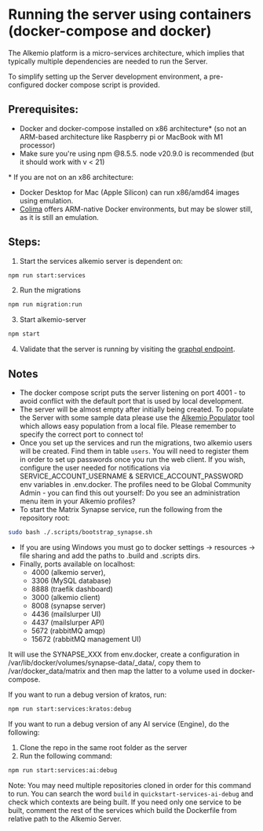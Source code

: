 # Running the server using containers (docker-compose and docker)

The Alkemio platform is a micro-services architecture, which implies that typically multiple dependencies are needed to run the Server.

To simplify setting up the Server development environment, a pre-configured docker compose script is provided.

## Prerequisites:

- Docker and docker-compose installed on x86 architecture\* (so not an ARM-based architecture like Raspberry pi or MacBook with M1 processor)
- Make sure you're using npm @8.5.5. node v20.9.0 is recommended (but it should work with v < 21)

\* If you are not on an x86 architecture:

- Docker Desktop for Mac (Apple Silicon) can run x86/amd64 images using emulation.
- [Colima](https://github.com/abiosoft/colima) offers ARM-native Docker environments, but may be slower still, as it is still an emulation.

## Steps:

1. Start the services alkemio server is dependent on:

```bash
npm run start:services
```

2. Run the migrations

```bash
npm run migration:run
```

3. Start alkemio-server

```bash
npm start
```

4. Validate that the server is running by visiting the [graphql endpoint](http://localhost:3000/graphql).

## Notes

- The docker compose script puts the server listening on port 4001 - to avoid conflict with the default port that is used by local development.
- The server will be almost empty after initially being created. To populate the Server with some sample data please use the [Alkemio Populator](http://github.com/alkem-io/Populator) tool which allows easy population from a local file. Please remember to specify the correct port to connect to!
- Once you set up the services and run the migrations, two alkemio users will be created. Find them in table `users`. You will need to register them in order to set up passwords once you run the web client. If you wish, configure the user needed for notifications via SERVICE_ACCOUNT_USERNAME & SERVICE_ACCOUNT_PASSWORD env variables in .env.docker. The profiles need to be Global Community Admin - you can find this out yourself: Do you see an administration menu item in your Alkemio profiles?
- To start the Matrix Synapse service, run the following from the repository root:

```bash
sudo bash ./.scripts/bootstrap_synapse.sh
```

- If you are using Windows you must go to docker settings -> resources -> file sharing and add the paths to .build and .scripts dirs.
- Finally, ports available on localhost:
  - 4000 (alkemio server),
  - 3306 (MySQL database)
  - 8888 (traefik dashboard)
  - 3000 (alkemio client)
  - 8008 (synapse server)
  - 4436 (mailslurper UI)
  - 4437 (mailslurper API)
  - 5672 (rabbitMQ amqp)
  - 15672 (rabbitMQ management UI)

It will use the SYNAPSE_XXX from env.docker, create a configuration in /var/lib/docker/volumes/synapse-data/\_data/, copy them to /var/docker_data/matrix and then map the latter to a volume used in docker-compose.

If you want to run a debug version of kratos, run:

```bash
npm run start:services:kratos:debug
```

If you want to run a debug version of any AI service (Engine), do the following:

1. Clone the repo in the same root folder as the server
2. Run the following command:

```bash
npm run start:services:ai:debug
```

Note: You may need multiple repositories cloned in order for this command to run. You can search the word `build` in `quickstart-services-ai-debug` and check which contexts are being built. If you need only one service to be built, comment the rest of the services which build the Dockerfile from relative path to the Alkemio Server.
